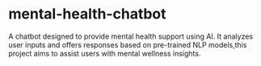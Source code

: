 # mental-health-chatbot
A chatbot designed to provide mental health support using AI. It analyzes user inputs and offers responses based on pre-trained NLP models,this project aims to assist users with mental wellness insights.
